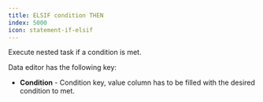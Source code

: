 ```yaml
---
title: ELSIF condition THEN
index: 5000
icon: statement-if-elsif
---
```


Execute nested task if a condition is met.

Data editor has the following key:

- **Condition** - Condition key, value column has to be filled with the desired condition to met.



